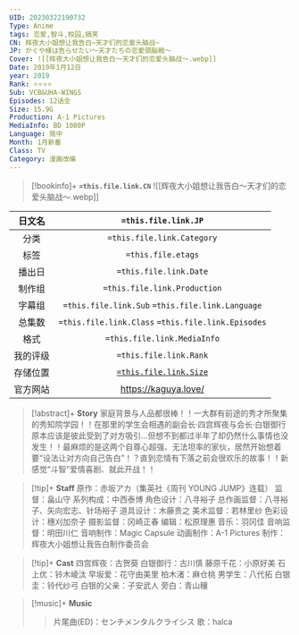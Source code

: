 ```yaml
---
UID: 20230322190732
Type: Anime
tags: 恋爱,智斗,校园,搞笑
CN: 辉夜大小姐想让我告白~天才们的恋爱头脑战~
JP: かぐや様は告らせたい～天才たちの恋愛頭脳戦～
Cover: ![[辉夜大小姐想让我告白～天才们的恋爱头脑战～.webp]]
Date: 2019年1月12日
year: 2019
Rank: ⭐⭐⭐⭐
Sub: VCB&UHA-WINGS
Episodes: 12话全
Size: 15.9G
Production: A-1 Pictures
MediaInfo: BD 1080P
Language: 简中
Month: 1月新番
Class: TV
Category: 漫画改编
---
```


> [!bookinfo]+ **`=this.file.link.CN`** 
> ![[辉夜大小姐想让我告白～天才们的恋爱头脑战～.webp]]
> 
| 日文名 | `=this.file.link.JP`                               |
|:------: |:------------------------------------------: |
| 分类    |  `=this.file.link.Category`                                                      |
| 标签    | `=this.file.etags`            |
| 播出日 | `=this.file.link.Date`                                             | 
| 制作组 | `=this.file.link.Production`                                                 |
| 字幕组 | `=this.file.link.Sub` `=this.file.link.Language`                                                                   |
| 总集数 | `=this.file.link.Class` `=this.file.link.Episodes`                                                  |
| 格式    | `=this.file.link.MediaInfo`                                                     |
| 我的评级  | `=this.file.link.Rank`                                         |
| 存储位置   |       [`=this.file.link.Size`](file:///D:/Video)                                               |
| 官方网站   |      https://kaguya.love/                                              |


> [!abstract]+ **Story**
> 家庭背景与人品都很棒！！一大群有前途的秀才所聚集的秀知院学园！！在那里的学生会相遇的副会长·四宫辉夜与会长·白银御行原本应该是彼此受到了对方吸引…但想不到都过半年了却仍然什么事情也没发生！！最麻烦的是这两个自尊心超强、无法坦率的家伙，居然开始想着要“设法让对方向自己告白”！？直到恋情有下落之前会很欢乐的故事！！新感觉“斗智”爱情喜剧、就此开战！！

> [!tip]+ **Staff**
> 原作：赤坂アカ（集英社《周刊 YOUNG JUMP》连载）
监督：畠山守
系列构成：中西泰博
角色设计：八寻裕子
总作画监督：八寻裕子、矢向宏志、针场裕子
道具设计：木藤贵之
美术监督：若林里纱
色彩设计：穗刈加奈子
摄影监督：冈崎正春
编辑：松原理惠
音乐：羽冈佳
音响监督：明田川仁
音响制作：Magic Capsule
动画制作：A-1 Pictures
制作：辉夜大小姐想让我告白制作委员会

> [!tip]+ **Cast**
> 四宫辉夜：古贺葵
白银御行：古川慎
藤原千花：小原好美
石上优：铃木崚汰
早坂爱：花守由美里
柏木渚：麻仓桃
男学生：八代拓
白银圭：铃代纱弓
白银的父亲：子安武人
旁白：青山穰

> [!music]+ **Music**
>
>>
>
>>片尾曲(ED)：センチメンタルクライシス
歌：halca
